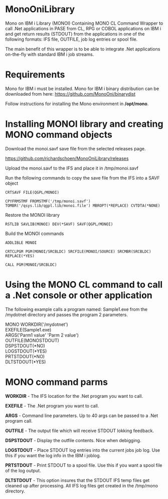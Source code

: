 # MonoOniLibrary
Mono on IBM i Library (MONOI) Containing MONO CL Command Wrapper to call .Net applications in PASE from CL, RPG or COBOL applications on IBM i and get return results (STDOUT) from the applications in one of the following formats: IFS file, OUTFILE, job log entries or spool file. 

The main benefit of this wrapper is to be able to integrate .Net applications on-the-fly with standard IBM i job streams.

# Requirements

Mono for IBM i must be installed. Mono for IBM i binary distribution can be downloaded from here:
https://github.com/MonoOni/binarydist

Follow instructions for installing the Mono environment in **/opt/mono**.

# Installing MONOI library and creating MONO command objects

Download the monoi.savf save file from the selected releases page. 

https://github.com/richardschoen/MonoOniLibrary/releases

Upload the monoi.savf to the IFS and place it in /tmp/monoi.savf

Run the following commands to copy the save file from the IFS into a SAVF object

`CRTSAVF FILE(QGPL/MONOI)`
 
`CPYFRMSTMF FROMSTMF('/tmp/monoi.savf') TOMBR('/qsys.lib/qgpl.lib/monoi.file') MBROPT(*REPLACE) CVTDTA(*NONE)`

Restore the MONOI library

`RSTLIB SAVLIB(MONOI) DEV(*SAVF) SAVF(QGPL/MONOI)`

Build the MONOI commands

`ADDLIBLE MONOI`

`CRTCLPGM PGM(MONOI/SRCBLDC) SRCFILE(MONOI/SOURCE) SRCMBR(SRCBLDC) REPLACE(*YES)`

`CALL PGM(MONOI/SRCBLDC)`

# Using the MONO CL command to call a .Net console or other application

The following example calls a program named: Sample1.exe from the /mydotnet directory and passes the program 2 parameters.

MONO WORKDIR('/mydotnet')                 
     EXEFILE(Sample1.exe)                   
     ARGS('Parm1 value' 'Parm 2 value')     
     OUTFILE(MONOSTDOUT)                    
     DSPSTDOUT(*NO)                         
     LOGSTDOUT(*YES)                        
     PRTSTDOUT(*NO)                         
     DLTSTDOUT(*YES)                        

# MONO command parms

**WORKDIR** - The IFS location for the .Net program you want to call.

**EXEFILE** - The .Net program you want to call.

**ARGS** - Command line parameters. Up to 40 args can be passed to a .Net program call.

**OUTFILE** - The output file which will receive STDOUT lokking feedback.

**DSPSTDOUT** - Display the outfile contents. Nice when debigging. 

**LOGSTDOUT** - Place STDOUT log entries into the current jobs job log. Use this if you want the log info in the IBM i joblog.

**PRTSTDOUT** - Print STDOUT to a spool file. Use this if you want a spool file of the log output.

**DLTSTDOUT** - This option insures that the STDOUT IFS temp files get cleaned up after processing. All IFS log files get created in the /tmp/mono directory.





